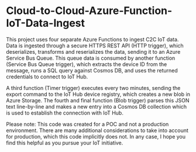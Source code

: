 # Cloud-to-Cloud-Azure-Function-IoT-Data-Ingest


This project uses four separate Azure Functions to ingest C2C IoT data. Data is ingested through a secure HTTPS REST API (HTTP trigger), which deserializes, transforms and reserializes the data, sending it to an Azure Service Bus Queue. This queue data is consumed by another function (Service Bus Queue trigger), which extracts the device ID from the message, runs a SQL query against Cosmos DB, and uses the returned credentials to connect to IoT Hub.

A third function (Timer trigger) executes every two minutes, sending the export command to the IoT Hub device registry, which creates a new blob in Azure Storage. The fourth and final function (Blob trigger) parses this JSON text line-by-line and makes a new entry into a Cosmos DB collection which is used to establish the connection with IoT Hub.

Please note: This code was created for a POC and not a production environment. There are many additional considerations to take into account for production, which this code implicitly does not. In any case, I hope you find this helpful as you pursue your IoT initiative.
